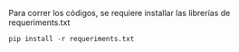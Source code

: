 Para correr los códigos, se requiere installar las librerías de requeriments.txt

```python
pip install -r requeriments.txt
```
